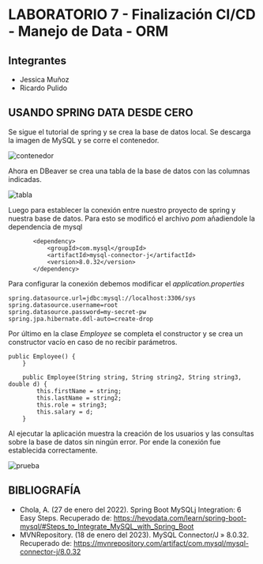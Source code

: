 # LABORATORIO 7 - Finalización CI/CD - Manejo de Data - ORM
## Integrantes
- Jessica Muñoz
- Ricardo Pulido
## USANDO SPRING DATA DESDE CERO
Se sigue el tutorial de spring y se crea la base de datos local. Se descarga la imagen de MySQL y se corre el contenedor.

![contenedor](https://user-images.githubusercontent.com/123814482/231289333-5a578214-2e8d-4b4d-8989-f3260188805f.jpg)

Ahora en DBeaver se crea una tabla de la base de datos con las columnas indicadas.

![tabla](https://user-images.githubusercontent.com/123814482/231289397-951c50aa-d616-469d-8e3e-69080e7b9637.jpg)

Luego para establecer la conexión entre nuestro proyecto de spring y nuestra base de datos. Para esto se modificó el archivo *pom* añadiendole la dependencia de mysql

 ```
        <dependency>
            <groupId>com.mysql</groupId>
            <artifactId>mysql-connector-j</artifactId>
            <version>8.0.32</version>
        </dependency>
```

Para configurar la conexión debemos modificar el *application.properties*

```
spring.datasource.url=jdbc:mysql://localhost:3306/sys
spring.datasource.username=root
spring.datasource.password=my-secret-pw
spring.jpa.hibernate.ddl-auto=create-drop
```
Por último en la clase *Employee* se completa el constructor y se crea un constructor vacío en caso de no recibir parámetros.

```
public Employee() {
    }

    public Employee(String string, String string2, String string3, double d) {
        this.firstName = string;
        this.lastName = string2;
        this.role = string3;
        this.salary = d;
    }
```

Al ejecutar la aplicación muestra la creación de los usuarios y las consultas sobre la base de datos sin ningún error. Por ende la conexión 
fue establecida correctamente.

![prueba](https://user-images.githubusercontent.com/123814482/231291655-4223812e-33b0-4dd5-93e7-027257328c88.jpg)


## BIBLIOGRAFÍA
* Chola, A. (27 de enero del 2022). Spring Boot MySQLj Integration: 6 Easy Steps. Recuperado de: https://hevodata.com/learn/spring-boot-mysql/#Steps_to_Integrate_MySQL_with_Spring_Boot
* MVNRepository. (18 de enero del 2023). MySQL Connector/J » 8.0.32. Recuperado de: https://mvnrepository.com/artifact/com.mysql/mysql-connector-j/8.0.32
